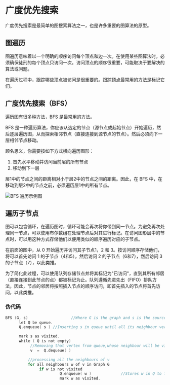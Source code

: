 # 广度优先搜索

广度优先搜索是最简单的图搜索算法之一，也是许多重要的图算法的原型。

## 图遍历

图遍历意味着以一个明确的顺序访问每个顶点和边一次。在使用某些图算法时，必须确保徒刑的每个顶点只访问一次。访问顶点的顺序很重要，可能取决于要解决的算法或问题。

在遍历过程中，跟踪哪些顶点被访问是很重要的。跟踪顶点最常用的方法是标记它们。

## 广度优先搜索（BFS）

遍历图有很多种方法，BFS 是最常用的方法。

BFS 是一种遍历算法，你应该从选定的节点（源节点或起始节点）开始遍历，然后逐层遍历图，从而探索相邻节点（直接连接到源节点的节点）。然后必须向下一层相邻节点移动。

顾名思义，你需要按如下方式横向遍历图形：

1. 首先水平移动并访问当前层的所有节点
2. 移动到下一层

层1中的节点之间的距离相对小于层2中的节点之间的距离。因此，在 BFS 中，在移动到层2中的节点之前，必须遍历层1中的所有节点。

![BFS 遍历示例图](https://cnymw.github.io/GolangStudy/docs/img/算法-广度优先搜索-遍历示例图.jpg)

## 遍历子节点

图可以包含循环，在遍历图时，循环可能会再次将你带到同一节点。为避免再次处理同一节点，可以使用布尔数组在处理节点后对其进行标记。在访问图形层中的节点时，可以用这种方式存储他们以便用类似的顺序遍历对应的子节点。

在前面的图中，从 0 开始遍历并访问其子节点1，2 和 3。按访问顺序存储他们，将可以首先访问 1 的子节点（4和5），然后访问 2 的子节点（6和7），然后访问 3 的子节点（7），以此类推。

为了简化此过程，可以使用队列存储节点并将其标记为"已访问"，直到其所有邻居（直接连接到此节点的点）都被标记为止。队列遵循先进先出（FIFO）排队方法，因此，节点的邻居将按照插入节点的顺序访问，即首先插入的节点将首先访问，以此类推。

### 伪代码

```go
BFS (G, s)                   //Where G is the graph and s is the source node
      let Q be queue.
      Q.enqueue( s ) //Inserting s in queue until all its neighbour vertices are marked.

      mark s as visited.
      while ( Q is not empty)
           //Removing that vertex from queue,whose neighbour will be visited now
           v  =  Q.dequeue( )

          //processing all the neighbours of v  
          for all neighbours w of v in Graph G
               if w is not visited 
                        Q.enqueue( w )             //Stores w in Q to further visit its neighbour
                        mark w as visited.
```